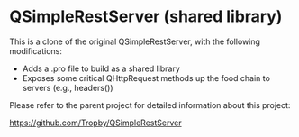 # QSimpleRestServer (shared library)

This is a clone of the original QSimpleRestServer, with the following modifications:

* Adds a .pro file to build as a shared library
* Exposes some critical QHttpRequest methods up the food chain to servers (e.g., headers())

Please refer to the parent project for detailed information about this project:

https://github.com/Tropby/QSimpleRestServer
